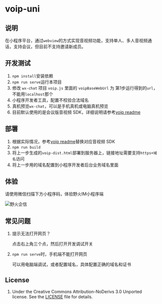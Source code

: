 # voip-uni

## 说明
在小程序平台，通过`webview`的方式实现音视频功能，支持单人、多人音视频通话，支持会议，但目前不支持邀请新成员。

## 开发测试
1. `npm install`安装依赖
2. `npm run serve`运行本项目
3. 修改 `wx-chat` 项目 `voip.js` 里面的 `voipBaseWebUrl` 为 第1步运行得到的`url`，不能用`localhost`那个
4. 小程序开发者工具，配置不校验合法域名
5. 真机预览`wx-chat`，可以是手机真机或电脑真机预览
6. 目前默认使用的是会议版音视频 SDK，详细说明请参考[voip readme](./src/wfc/av/internal/README.MD)

## 部署
1. 根据实际情况，参考[voip readme](./src/wfc/av/internal/README.MD)替换对应音视频 SDK
2. `npm run build`
3. 将上一步生成的`voip-dist.html`部署到服务器上，链接地址需要支持`https+域名`访问
4. 将上一步用的域名配置到小程序开发者后台业务域名里面

## 体验
请使用微信扫描下方小程序码，体验野火IM小程序端

![野火企信](https://static.wildfirechat.net/qx.jpeg)
## 常见问题
1. 提示无法打开网页？

   点击右上角三个点，然后打开开发调试开关
2. `npm run serve`时，手机端不能打开网页

    可以用电脑端调试，或者配置域名，具体配置正确的域名和证书

## License

1. Under the Creative Commons Attribution-NoDerivs 3.0 Unported license. See the [LICENSE](https://github.com/wildfirechat/server/blob/wildfirechat/LICENSE) file for details.
